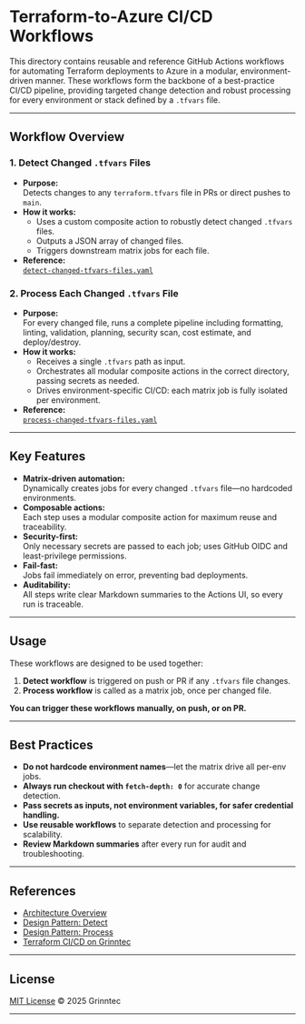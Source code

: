# Terraform-to-Azure CI/CD Workflows

This directory contains reusable and reference GitHub Actions workflows for automating Terraform deployments to Azure in a modular, environment-driven manner. These workflows form the backbone of a best-practice CI/CD pipeline, providing targeted change detection and robust processing for every environment or stack defined by a `.tfvars` file.

---

## Workflow Overview

### 1. **Detect Changed `.tfvars` Files**

- **Purpose:**  
  Detects changes to any `terraform.tfvars` file in PRs or direct pushes to `main`.
- **How it works:**  
  - Uses a custom composite action to robustly detect changed `.tfvars` files.
  - Outputs a JSON array of changed files.
  - Triggers downstream matrix jobs for each file.
- **Reference:**  
  [`detect-changed-tfvars-files.yaml`](./detect-changed-tfvars-files.yaml)

### 2. **Process Each Changed `.tfvars` File**

- **Purpose:**  
  For every changed file, runs a complete pipeline including formatting, linting, validation, planning, security scan, cost estimate, and deploy/destroy.
- **How it works:**  
  - Receives a single `.tfvars` path as input.
  - Orchestrates all modular composite actions in the correct directory, passing secrets as needed.
  - Drives environment-specific CI/CD: each matrix job is fully isolated per environment.
- **Reference:**  
  [`process-changed-tfvars-files.yaml`](./process-changed-tfvars-files.yaml)

---

## Key Features

- **Matrix-driven automation:**  
  Dynamically creates jobs for every changed `.tfvars` file—no hardcoded environments.
- **Composable actions:**  
  Each step uses a modular composite action for maximum reuse and traceability.
- **Security-first:**  
  Only necessary secrets are passed to each job; uses GitHub OIDC and least-privilege permissions.
- **Fail-fast:**  
  Jobs fail immediately on error, preventing bad deployments.
- **Auditability:**  
  All steps write clear Markdown summaries to the Actions UI, so every run is traceable.

---

## Usage

These workflows are designed to be used together:

1. **Detect workflow** is triggered on push or PR if any `.tfvars` file changes.
2. **Process workflow** is called as a matrix job, once per changed file.

**You can trigger these workflows manually, on push, or on PR.**

---

## Best Practices

- **Do not hardcode environment names**—let the matrix drive all per-env jobs.
- **Always run checkout with `fetch-depth: 0`** for accurate change detection.
- **Pass secrets as inputs, not environment variables, for safer credential handling.**
- **Use reusable workflows** to separate detection and processing for scalability.
- **Review Markdown summaries** after every run for audit and troubleshooting.

---

## References

- [Architecture Overview](https://www.grinntec.net/architecture/terraform-to-azure-cicd/)
- [Design Pattern: Detect](https://www.grinntec.net/design-patterns/github-actions/automate-terraform-deployment-detect/)
- [Design Pattern: Process](https://www.grinntec.net/design-patterns/github-actions/automate-terraform-deployment-process/)
- [Terraform CI/CD on Grinntec](https://www.grinntec.net/tags/#terraform)

---

## License

[MIT License](../LICENSE) © 2025 Grinntec

---
